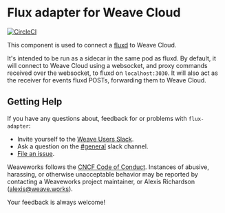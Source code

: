 # Flux adapter for Weave Cloud

[![CircleCI](https://circleci.com/gh/weaveworks/flux-adapter.svg?style=svg)](https://circleci.com/gh/weaveworks/flux-adapter)

This component is used to connect a [fluxd](https://github.com/weaveworks/flux) to Weave Cloud.

It's intended to be run as a sidecar in the same pod as fluxd. By default, it will connect to
Weave Cloud using a websocket, and proxy commands received over the websocket, to fluxd on
`localhost:3030`. It will also act as the receiver for events fluxd POSTs, forwarding them to
Weave Cloud.

## <a name="help"></a>Getting Help

If you have any questions about, feedback for or problems with `flux-adapter`:

- Invite yourself to the <a href="https://slack.weave.works/" target="_blank">Weave Users Slack</a>.
- Ask a question on the [#general](https://weave-community.slack.com/messages/general/) slack channel.
- [File an issue](https://github.com/weaveworks/flux-adapter/issues/new).

Weaveworks follows the [CNCF Code of Conduct](https://github.com/cncf/foundation/blob/master/code-of-conduct.md). Instances of abusive, harassing, or otherwise unacceptable behavior may be reported by contacting a Weaveworks project maintainer, or Alexis Richardson (alexis@weave.works).

Your feedback is always welcome!
